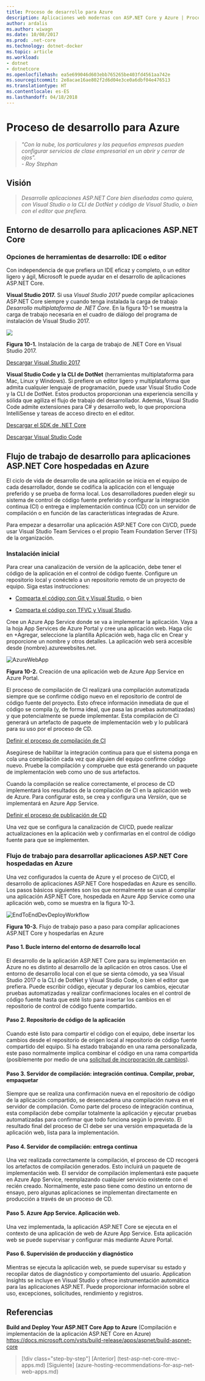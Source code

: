 ```yaml
---
title: Proceso de desarrollo para Azure
description: Aplicaciones web modernas con ASP.NET Core y Azure | Proceso de desarrollo para Azure
author: ardalis
ms.author: wiwagn
ms.date: 10/08/2017
ms.prod: .net-core
ms.technology: dotnet-docker
ms.topic: article
ms.workload:
- dotnet
- dotnetcore
ms.openlocfilehash: ea5e699046d603ebb765265be403fd4561aa742e
ms.sourcegitcommit: 2e8acae16ae802f2d6d04e3ce0a6dbf04e476513
ms.translationtype: HT
ms.contentlocale: es-ES
ms.lasthandoff: 04/18/2018
---
```

# <a name="development-process-for-azure"></a>Proceso de desarrollo para Azure

> _"Con la nube, los particulares y las pequeñas empresas pueden configurar servicios de clase empresarial en un abrir y cerrar de ojos"._  
> _- Roy Stephan_

 ## <a name="vision"></a>Visión

> *Desarrolle aplicaciones ASP.NET Core bien diseñadas como quiera, con Visual Studio o la CLI de DotNet y código de Visual Studio, o bien con el editor que prefiera.*

## <a name="development-environment-for-aspnet-core-apps"></a>Entorno de desarrollo para aplicaciones ASP.NET Core

### <a name="development-tools-choices-ide-or-editor"></a>Opciones de herramientas de desarrollo: IDE o editor

Con independencia de que prefiera un IDE eficaz y completo, o un editor ligero y ágil, Microsoft le puede ayudar en el desarrollo de aplicaciones ASP.NET Core.

**Visual Studio 2017.** Si usa *Visual Studio 2017* puede compilar aplicaciones ASP.NET Core siempre y cuando tenga instalada la carga de trabajo *Desarrollo multiplataforma de .NET Core*. En la figura 10-1 se muestra la carga de trabajo necesaria en el cuadro de diálogo del programa de instalación de Visual Studio 2017.

![](./media/image10-1.png)

**Figura 10-1.** Instalación de la carga de trabajo de .NET Core en Visual Studio 2017.

[Descargar Visual Studio 2017](https://aka.ms/vsdownload?utm_source=mscom&utm_campaign=msdocs)

**Visual Studio Code y la CLI de DotNet** (herramientas multiplataforma para Mac, Linux y Windows). Si prefiere un editor ligero y multiplataforma que admita cualquier lenguaje de programación, puede usar Visual Studio Code y la CLI de DotNet. Estos productos proporcionan una experiencia sencilla y sólida que agiliza el flujo de trabajo del desarrollador. Además, Visual Studio Code admite extensiones para C\# y desarrollo web, lo que proporciona IntelliSense y tareas de acceso directo en el editor.

[Descargar el SDK de .NET Core](https://www.microsoft.com/net/download/core)

[Descargar Visual Studio Code](https://code.visualstudio.com/download)



## <a name="development-workflow-for-azure-hosted-aspnet-core-apps"></a>Flujo de trabajo de desarrollo para aplicaciones ASP.NET Core hospedadas en Azure

El ciclo de vida de desarrollo de una aplicación se inicia en el equipo de cada desarrollador, donde se codifica la aplicación con el lenguaje preferido y se prueba de forma local. Los desarrolladores pueden elegir su sistema de control de código fuente preferido y configurar la integración continua (CI) o entrega e implementación continua (CD) con un servidor de compilación o en función de las características integradas de Azure.

Para empezar a desarrollar una aplicación ASP.NET Core con CI/CD, puede usar Visual Studio Team Services o el propio Team Foundation Server (TFS) de la organización.

### <a name="initial-setup"></a>Instalación inicial

Para crear una canalización de versión de la aplicación, debe tener el código de la aplicación en el control de código fuente. Configure un repositorio local y conéctelo a un repositorio remoto de un proyecto de equipo. Siga estas instrucciones:

-   [Comparta el código con Git y Visual Studio](https://docs.microsoft.com/vsts/git/share-your-code-in-git-vs), o bien

-   [Comparta el código con TFVC y Visual Studio](https://docs.microsoft.com/vsts/tfvc/share-your-code-in-tfvc-vs).

Cree un Azure App Service donde se va a implementar la aplicación. Vaya a la hoja App Services de Azure Portal y cree una aplicación web. Haga clic en +Agregar, seleccione la plantilla Aplicación web, haga clic en Crear y proporcione un nombre y otros detalles. La aplicación web será accesible desde {nombre}.azurewebsites.net.

![AzureWebApp](./media/image10-2.png)

**Figura 10-2.** Creación de una aplicación web de Azure App Service en Azure Portal.

El proceso de compilación de CI realizará una compilación automatizada siempre que se confirme código nuevo en el repositorio de control de código fuente del proyecto. Esto ofrece información inmediata de que el código se compila (y, de forma ideal, que pasa las pruebas automatizadas) y que potencialmente se puede implementar. Esta compilación de CI generará un artefacto de paquete de implementación web y lo publicará para su uso por el proceso de CD.

[Definir el proceso de compilación de CI](https://docs.microsoft.com/vsts/build-release/apps/aspnet/build-aspnet-core#ci)

Asegúrese de habilitar la integración continua para que el sistema ponga en cola una compilación cada vez que alguien del equipo confirme código nuevo. Pruebe la compilación y compruebe que está generando un paquete de implementación web como uno de sus artefactos.

Cuando la compilación se realice correctamente, el proceso de CD implementará los resultados de la compilación de CI en la aplicación web de Azure. Para configurar esto, se crea y configura una *Versión*, que se implementará en Azure App Service.

[Definir el proceso de publicación de CD](https://docs.microsoft.com/vsts/build-release/apps/aspnet/build-aspnet-core#cd)

Una vez que se configura la canalización de CI/CD, puede realizar actualizaciones en la aplicación web y confirmarlas en el control de código fuente para que se implementen.

### <a name="workflow-for-developing-azure-hosted-aspnet-core-applications"></a>Flujo de trabajo para desarrollar aplicaciones ASP.NET Core hospedadas en Azure

Una vez configurados la cuenta de Azure y el proceso de CI/CD, el desarrollo de aplicaciones ASP.NET Core hospedadas en Azure es sencillo. Los pasos básicos siguientes son los que normalmente se usan al compilar una aplicación ASP.NET Core, hospedada en Azure App Service como una aplicación web, como se muestra en la figura 10-3.

![EndToEndDevDeployWorkflow](./media/image10-3.png)

**Figura 10-3.** Flujo de trabajo paso a paso para compilar aplicaciones ASP.NET Core y hospedarlas en Azure

#### <a name="step-1-local-dev-environment-inner-loop"></a>Paso 1. Bucle interno del entorno de desarrollo local

El desarrollo de la aplicación ASP.NET Core para su implementación en Azure no es distinto al desarrollo de la aplicación en otros casos. Use el entorno de desarrollo local con el que se sienta cómodo, ya sea Visual Studio 2017 o la CLI de DotNet y Visual Studio Code, o bien el editor que prefiera. Puede escribir código, ejecutar y depurar los cambios, ejecutar pruebas automatizadas y realizar confirmaciones locales en el control de código fuente hasta que esté listo para insertar los cambios en el repositorio de control de código fuente compartido.

#### <a name="step-2-application-code-repository"></a>Paso 2. Repositorio de código de la aplicación

Cuando esté listo para compartir el código con el equipo, debe insertar los cambios desde el repositorio de origen local al repositorio de código fuente compartido del equipo. Si ha estado trabajando en una rama personalizada, este paso normalmente implica combinar el código en una rama compartida (posiblemente por medio de una [solicitud de incorporación de cambios](https://docs.microsoft.com/vsts/git/pull-requests)).

#### <a name="step-3-build-server-continuous-integration-build-test-package"></a>Paso 3. Servidor de compilación: integración continua. Compilar, probar, empaquetar

Siempre que se realiza una confirmación nueva en el repositorio de código de la aplicación compartido, se desencadena una compilación nueva en el servidor de compilación. Como parte del proceso de integración continua, esta compilación debe compilar totalmente la aplicación y ejecutar pruebas automatizadas para confirmar que todo funciona según lo previsto. El resultado final del proceso de CI debe ser una versión empaquetada de la aplicación web, lista para la implementación.

#### <a name="step-4-build-server-continuous-delivery"></a>Paso 4. Servidor de compilación: entrega continua

Una vez realizada correctamente la compilación, el proceso de CD recogerá los artefactos de compilación generados. Esto incluirá un paquete de implementación web. El servidor de compilación implementará este paquete en Azure App Service, reemplazando cualquier servicio existente con el recién creado. Normalmente, este paso tiene como destino un entorno de ensayo, pero algunas aplicaciones se implementan directamente en producción a través de un proceso de CD.

#### <a name="step-5-azure-app-service-web-app"></a>Paso 5. Azure App Service. Aplicación web.

Una vez implementada, la aplicación ASP.NET Core se ejecuta en el contexto de una aplicación de web de Azure App Service. Esta aplicación web se puede supervisar y configurar más mediante Azure Portal.

#### <a name="step-6-production-monitoring-and-diagnostics"></a>Paso 6. Supervisión de producción y diagnóstico

Mientras se ejecuta la aplicación web, se puede supervisar su estado y recopilar datos de diagnóstico y comportamiento del usuario. Application Insights se incluye en Visual Studio y ofrece instrumentación automática para las aplicaciones ASP.NET. Puede proporcionar información sobre el uso, excepciones, solicitudes, rendimiento y registros.

## <a name="references"></a>Referencias

**Build and Deploy Your ASP.NET Core App to Azure** (Compilación e implementación de la aplicación ASP.NET Core en Azure)  
<https://docs.microsoft.com/vsts/build-release/apps/aspnet/build-aspnet-core>


>[!div class="step-by-step"]
[Anterior] (test-asp-net-core-mvc-apps.md) [Siguiente] (azure-hosting-recommendations-for-asp-net-web-apps.md)
